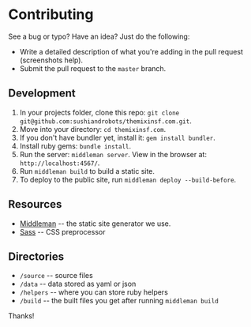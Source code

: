 # Contributing
See a bug or typo? Have an idea? Just do the following:

* Write a detailed description of what you're adding in the pull request
  (screenshots help).
* Submit the pull request to the `master` branch.

## Development
1. In your projects folder, clone this repo: `git clone git@github.com:sushiandrobots/themixinsf.com.git`.
2. Move into your directory: `cd themixinsf.com`.
3. If you don't have bundler yet, install it: `gem install bundler`.
4. Install ruby gems: `bundle install`.
5. Run the server: `middleman server`. View in the browser at: `http://localhost:4567/`.
6. Run `middleman build` to build a static site.
7. To deploy to the public site, run `middleman deploy --build-before`.

## Resources
* [Middleman](https://middlemanapp.com/) -- the static site generator we use.
* [Sass](http://sass-lang.com) -- CSS preprocessor

## Directories
* `/source` -- source files
* `/data` -- data stored as yaml or json
* `/helpers` -- where you can store ruby helpers
* `/build` -- the built files you get after running `middleman build`

Thanks!
